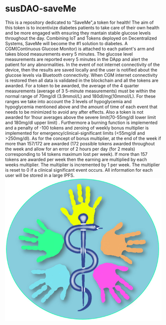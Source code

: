 # susDAO-saveMe

This is a repository dedicated to "SaveMe",a token for health! The aim of this token is to incentivize diabetes patients to take care of their own health and be more engaged with ensuring they mantain stable glucose levels throughout the day. Combining IoT and Tokens deployed on Decentralized Systems, SaveMe will become the #1 solution to diabetes. A CGM(Continuous Glucose Monitor) is attached to each patient's arm and takes blood measurements every 5 minutes. The glucose level measurements are reported every 5 minutes in the DApp and alert the patient for any abnormalities. In the event of not internet connectivity of the device, then the results are saved locally and the user is notified about the glucose levels via Bluetooth connectivity. When CGM internet connectivity is restored then all data is validated in the blockchain and all the tokens are awarded. For a token to be awarded, the average of the 4 quarter measurements (average of 3 5-minute measurements) must be within the normal range of 70mg/dl (3.9mmol/L)  and 180dl/mg(10mmol/L). For these ranges we take into account the 3 levels of hypoglycemia and hypoglycemia mentioned above and the amount of time of each event that needs to be minimized to avoid any after effects. Also a token is not awarded for 1hour averages above the severe limit(70-55mg/dl lower limit and 180mg/dl upper limit) . Furthermore a burning function is implemented and a penalty of -100 tokens and zeroing of weekly bonus multiplier is implemented for emergency/clinical-significant limits (<55mg/dl and >250mg/dl). As for the concept of bonus multiplier, at the end of the week if  more than 157/172 are awarded (172 possible tokens awarded throughout the week and allow for an error of 2 hours per day (for 2 meals) corresponding to 14 tokens maximum lost per week). If more than 157 tokens are awarded per week then the earning are multiplied by each weeks multiplier. The multiplier is incremented by 1 per week. The multiplier is reset to 0 if a clinical significant event occurs. All information for each user will be stored in a large IPFS.
![SaveMe -  A token for Health](/assets/saveMe.jpg)
